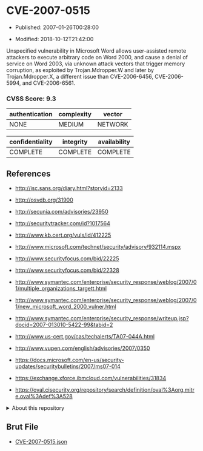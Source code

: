 # CVE-2007-0515

- Published: 2007-01-26T00:28:00

- Modified: 2018-10-12T21:42:00

Unspecified vulnerability in Microsoft Word allows user-assisted remote attackers to execute arbitrary code on Word 2000, and cause a denial of service on Word 2003, via unknown attack vectors that trigger memory corruption, as exploited by Trojan.Mdropper.W and later by Trojan.Mdropper.X, a different issue than CVE-2006-6456, CVE-2006-5994, and CVE-2006-6561.

### CVSS Score: **9.3**

| authentication | complexity | vector |
| --- | --- | --- |
| NONE | MEDIUM | NETWORK |

| confidentiality | integrity | availability |
| --- | --- | --- |
| COMPLETE | COMPLETE | COMPLETE |

## References

* http://isc.sans.org/diary.html?storyid=2133

* http://osvdb.org/31900

* http://secunia.com/advisories/23950

* http://securitytracker.com/id?1017564

* http://www.kb.cert.org/vuls/id/412225

* http://www.microsoft.com/technet/security/advisory/932114.mspx

* http://www.securityfocus.com/bid/22225

* http://www.securityfocus.com/bid/22328

* http://www.symantec.com/enterprise/security_response/weblog/2007/01/multiple_organizations_targett.html

* http://www.symantec.com/enterprise/security_response/weblog/2007/01/new_microsoft_word_2000_vulner.html

* http://www.symantec.com/enterprise/security_response/writeup.jsp?docid=2007-013010-5422-99&tabid=2

* http://www.us-cert.gov/cas/techalerts/TA07-044A.html

* http://www.vupen.com/english/advisories/2007/0350

* https://docs.microsoft.com/en-us/security-updates/securitybulletins/2007/ms07-014

* https://exchange.xforce.ibmcloud.com/vulnerabilities/31834

* https://oval.cisecurity.org/repository/search/definition/oval%3Aorg.mitre.oval%3Adef%3A528

<details>
<summary>About this repository</summary> 

  This repository is part of the project [Live Hack CVE](https://github.com/Live-Hack-CVE). Main website can be found [www.live-hack.org](https://www.live-hack.org) 
  
  Made by [Sn0wAlice](https://github.com/Sn0wAlice) for the people that care about security and need to have a feed of the latest CVEs. Hope you enjoy it, don't forget to star the repo and follow me on [Twitter](https://twitter.com/Sn0wAlice) and [Github](https://github.com/Sn0wAlice). And that is my [personnal website](https://www.alice-snow.me/)

  - [Home Page](https://github.com/Live-Hack-CVE)
  - [Framework](https://github.com/Live-Hack-CVE/cve-framework)
  - [CVE database](https://github.com/Live-Hack-CVE/full_database)
  - [Changelog](https://github.com/Live-Hack-CVE/Changelog)
</details>

## Brut File

* [CVE-2007-0515.json](https://raw.githubusercontent.com/Live-Hack-CVE/full_database/main/cves/2007/CVE-2007-0515.json)

